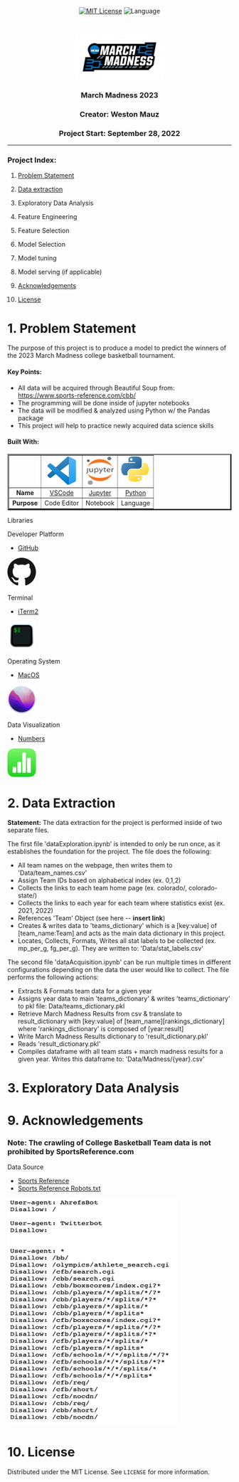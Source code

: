 <div align=center>

  [![MIT License][license-shield]][license-url]
  ![Language][language-shield]

</div>

<!-- PROJECT LOGO -->

<br />
<p align="center">
  <a href="https://wmauz677.github.io/East-Meets-Weast/">
    <img src="Images/logo.jpeg" alt="Logo" width="200" height="100">
  </a>

  <h3 align="center">March Madness 2023</h3>
  <h3 align="center">Creator: Weston Mauz</h3>
  <h3 align="center">Project Start: September 28, 2022</h3>
</p>

---

### Project Index:

1. [Problem Statement](#1-Problem-Statement)

2. [Data extraction](#2-Data-Extraction)

3. Exploratory Data Analysis

4. Feature Engineering

5. Feature Selection

6. Model Selection

7. Model tuning

8. Model serving (if applicable)

9. [Acknowledgements](#9-Acknowledgements)

10. [License](#10-License)

# 1. Problem Statement

The purpose of this project is to produce a model to predict the winners of the 2023 March Madness college basketball tournament. 

#### Key Points:

- All data will be acquired through Beautiful Soup from: https://www.sports-reference.com/cbb/
- The programming will be done inside of jupyter notebooks
- The data will be modified & analyzed using Python w/ the Pandas package
- This project will help to practice newly acquired data science skills

#### Built With:

<table border="3">

  <tr align="center">
   <td></td>
   <td><img src="Images/vs-code-icon.png" alt="Logo" width="64" height="64"></td>
   <td><img src="Images/jupyter-logo.png" alt="Logo" width="64" height="64"></td>
   <td><img src="Images/python-logo.png" alt="Logo" width="64" height="64"></td>
  </tr>

 </tr>
 <tr align="center">
 
  <td><strong>Name</strong</td>
  <td>
  <a href="https://code.visualstudio.com">VSCode</a>
  </td>
  <td>
   <a href="https://jupyter.org">Jupyter</a>
  </td>
  <td>
   <a href="https://www.python.org">Python</a>
  </td>
 </tr>
 <tr align="center">
    <td><strong>Purpose</strong</td>
    <td>Code Editor</td>
    <td>Notebook</td>
    <td>Language</td>
 </tr>
</table>

Libraries

Developer Platform
* [GitHub](https://github.com/wmauz677)
<img src="Images/GitHub-Mark-64px.png" alt="Logo" width="64" height="64">

Terminal
* [iTerm2](https://iterm2.com)
<img src="Images/ITERM2.png" alt="Logo" width="64" height="64">

Operating System
* [MacOS](https://www.apple.com/macos/monterey/)
<img src="Images/MacOS_Monterey_logo.png" alt="Logo" width="64" height="64">

Data Visualization
* [Numbers](https://www.apple.com/numbers/)
<img src="Images/numbers-logo.png" alt="Logo" width="64" height="64">



# 2. Data Extraction

**Statement:** The data extraction for the project is performed inside of two separate files.

The first file 'dataExploration.ipynb' is intended to only be run once, as it establishes the foundation for the project. The file does the following:

- All team names on the webpage, then writes them to 'Data/team_names.csv'
- Assign Team IDs based on alphabetical index (ex. 0,1,2)
- Collects the links to each team home page (ex. colorado/, colorado-state/)
- Collects the links to each year for each team where statistics exist (ex. 2021, 2022)
- References 'Team' Object (see here -- **insert link**)
- Creates & writes data to 'teams_dictionary' which is a [key:value] of [team_name:Team] and acts as the main data dictionary in this project. 
- Locates, Collects, Formats, Writes all stat labels to be collected (ex. mp_per_g, fg_per_g). They are written to: 'Data/stat_labels.csv'

The second file 'dataAcquisition.ipynb' can be run multiple times in different configurations depending on the data the user would like to collect. The file performs the following actions:

- Extracts & Formats team data for a given year
- Assigns year data to main 'teams_dictionary' & writes 'teams_dictionary' to pkl file: Data/teams_dictionary.pkl
- Retrieve March Madness Results from csv & translate to result_dictionary with [key:value] of [team_name][rankings_dictionary] where 'rankings_dictionary' is composed of [year:result]
- Write March Madness Results dictionary to 'result_dictionary.pkl'
- Reads 'result_dictionary.pkl'
- Compiles dataframe with all team stats + march madness results for a given year. Writes this dataframe to: 'Data/Madness/{year}.csv'

# 3. Exploratory Data Analysis


# 9. Acknowledgements

### Note: The crawling of College Basketball Team data is not prohibited by SportsReference.com

Data Source
* [Sports Reference](https://www.sports-reference.com/cbb/)
* [Sports Reference Robots.txt](https://www.sports-reference.com/robots.txt)

<img src="Images/robots-text.png" alt="Logo" width="384" height="512">

# 10. License

Distributed under the MIT License. See `LICENSE` for more information.

<!-- MARKDOWN LINKS & IMAGES -->

[language-shield]: https://img.shields.io/github/languages/top/wmauz677/MarchMadness2023?style=for-the-badge
[license-shield]: https://img.shields.io/github/license/wmauz677/marchmadness2023?style=for-the-badge
[license-url]: https://github.com/wmauz677/personalWeb/blob/gh-pages/LICENSE
[project-screenshot]: Images/project-screenshot.png

<style>
mark{
    color:red;
}
</style>